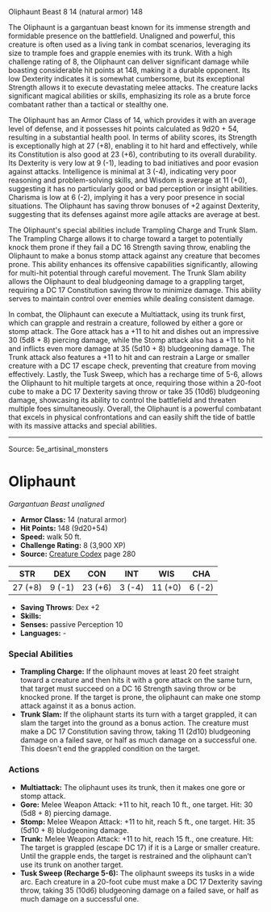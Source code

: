<MonsterName/>Oliphaunt</MonsterName>
<CreatureType/>Beast</CreatureType>
<CR/>8</CR>
<AC/>14 (natural armor)</AC>
<HP/>148</HP>
<summary>The Oliphaunt is a gargantuan beast known for its immense strength and formidable presence on the battlefield. Unaligned and powerful, this creature is often used as a living tank in combat scenarios, leveraging its size to trample foes and grapple enemies with its trunk. With a high challenge rating of 8, the Oliphaunt can deliver significant damage while boasting considerable hit points at 148, making it a durable opponent. Its low Dexterity indicates it is somewhat cumbersome, but its exceptional Strength allows it to execute devastating melee attacks. The creature lacks significant magical abilities or skills, emphasizing its role as a brute force combatant rather than a tactical or stealthy one. </summary>

<detail>

The Oliphaunt has an Armor Class of 14, which provides it with an average level of defense, and it possesses hit points calculated as 9d20 + 54, resulting in a substantial health pool. In terms of ability scores, its Strength is exceptionally high at 27 (+8), enabling it to hit hard and effectively, while its Constitution is also good at 23 (+6), contributing to its overall durability. Its Dexterity is very low at 9 (-1), leading to bad initiatives and poor evasion against attacks. Intelligence is minimal at 3 (-4), indicating very poor reasoning and problem-solving skills, and Wisdom is average at 11 (+0), suggesting it has no particularly good or bad perception or insight abilities. Charisma is low at 6 (-2), implying it has a very poor presence in social situations. The Oliphaunt has saving throw bonuses of +2 against Dexterity, suggesting that its defenses against more agile attacks are average at best.

The Oliphaunt's special abilities include Trampling Charge and Trunk Slam. The Trampling Charge allows it to charge toward a target to potentially knock them prone if they fail a DC 16 Strength saving throw, enabling the Oliphaunt to make a bonus stomp attack against any creature that becomes prone. This ability enhances its offensive capabilities significantly, allowing for multi-hit potential through careful movement. The Trunk Slam ability allows the Oliphaunt to deal bludgeoning damage to a grappling target, requiring a DC 17 Constitution saving throw to minimize damage. This ability serves to maintain control over enemies while dealing consistent damage.

In combat, the Oliphaunt can execute a Multiattack, using its trunk first, which can grapple and restrain a creature, followed by either a gore or stomp attack. The Gore attack has a +11 to hit and dishes out an impressive 30 (5d8 + 8) piercing damage, while the Stomp attack also has a +11 to hit and inflicts even more damage at 35 (5d10 + 8) bludgeoning damage. The Trunk attack also features a +11 to hit and can restrain a Large or smaller creature with a DC 17 escape check, preventing that creature from moving effectively. Lastly, the Tusk Sweep, which has a recharge time of 5-6, allows the Oliphaunt to hit multiple targets at once, requiring those within a 20-foot cube to make a DC 17 Dexterity saving throw or take 35 (10d6) bludgeoning damage, showcasing its ability to control the battlefield and threaten multiple foes simultaneously. Overall, the Oliphaunt is a powerful combatant that excels in physical confrontations and can easily shift the tide of battle with its massive attacks and special abilities.</detail>



---

Source: 5e_artisinal_monsters

# Oliphaunt

*Gargantuan* *Beast* *unaligned*

- **Armor Class:** 14 (natural armor)
- **Hit Points:** 148 (9d20+54)
- **Speed:** walk 50 ft.
- **Challenge Rating:** 8 (3,900 XP)
- **Source:** [Creature Codex](https://koboldpress.com/kpstore/product/creature-codex-for-5th-edition-dnd) page 280

| STR | DEX | CON | INT | WIS | CHA |
| --- | --- | --- | --- | --- | --- |
| 27 (+8) | 9 (-1) | 23 (+6) | 3 (-4) | 11 (+0) | 6 (-2) |

- **Saving Throws**: Dex +2
- **Skills:** 
- **Senses:** passive Perception 10
- **Languages:** -

### Special Abilities

- **Trampling Charge:** If the oliphaunt moves at least 20 feet straight toward a creature and then hits it with a gore attack on the same turn, that target must succeed on a DC 16 Strength saving throw or be knocked prone. If the target is prone, the oliphaunt can make one stomp attack against it as a bonus action.
- **Trunk Slam:** If the oliphaunt starts its turn with a target grappled, it can slam the target into the ground as a bonus action. The creature must make a DC 17 Constitution saving throw, taking 11 (2d10) bludgeoning damage on a failed save, or half as much damage on a successful one. This doesn't end the grappled condition on the target.

### Actions

- **Multiattack:** The oliphaunt uses its trunk, then it makes one gore or stomp attack.
- **Gore:** Melee Weapon Attack: +11 to hit, reach 10 ft., one target. Hit: 30 (5d8 + 8) piercing damage.
- **Stomp:** Melee Weapon Attack: +11 to hit, reach 5 ft., one target. Hit: 35 (5d10 + 8) bludgeoning damage.
- **Trunk:** Melee Weapon Attack: +11 to hit, reach 15 ft., one creature. Hit: The target is grappled (escape DC 17) if it is a Large or smaller creature. Until the grapple ends, the target is restrained and the oliphaunt can't use its trunk on another target.
- **Tusk Sweep (Recharge 5-6):** The oliphaunt sweeps its tusks in a wide arc. Each creature in a 20-foot cube must make a DC 17 Dexterity saving throw, taking 35 (10d6) bludgeoning damage on a failed save, or half as much damage on a successful one.




